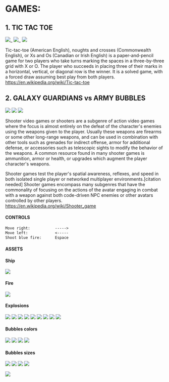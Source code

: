 # GAMES:

## 1. TIC TAC TOE
![](https://github.com/DamianPyCoder/Games_with_Unity_Turtle_Pygame_Godot_and_Java/blob/main/PYGAME/TIC_TAC_TOE/tres1_250.jpg)_
![](https://github.com/DamianPyCoder/Games_with_Unity_Turtle_Pygame_Godot_and_Java/blob/main/PYGAME/TIC_TAC_TOE/tres2_250.jpg)_
![](https://github.com/DamianPyCoder/Games_with_Unity_Turtle_Pygame_Godot_and_Java/blob/main/PYGAME/TIC_TAC_TOE/tres3_250.jpg)

Tic-tac-toe (American English), noughts and crosses (Commonwealth English), or Xs and Os (Canadian or Irish English) is a paper-and-pencil game for two players who take turns marking the spaces in a three-by-three grid with X or O. The player who succeeds in placing three of their marks in a horizontal, vertical, or diagonal row is the winner. It is a solved game, with a forced draw assuming best play from both players.  
https://en.wikipedia.org/wiki/Tic-tac-toe


##
##
## 2. GALAXY GUARDIANS vs ARMY BUBBLES

![](https://github.com/DamianPyCoder/Games_with_Unity_Turtle_Pygame_Godot_and_Java/blob/main/PYGAME/GALAXY_GUARDIANS/galaxy1_300.jpg)
![](https://github.com/DamianPyCoder/Games_with_Unity_Turtle_Pygame_Godot_and_Java/blob/main/PYGAME/GALAXY_GUARDIANS/galaxy3_300.jpg)
![](https://github.com/DamianPyCoder/Games_with_Unity_Turtle_Pygame_Godot_and_Java/blob/main/PYGAME/GALAXY_GUARDIANS/galaxy4_300.jpg)

Shooter video games or shooters are a subgenre of action video games where the focus is almost entirely on the defeat of the character's enemies using the weapons given to the player. Usually these weapons are firearms or some other long-range weapons, and can be used in combination with other tools such as grenades for indirect offense, armor for additional defense, or accessories such as telescopic sights to modify the behavior of the weapons. A common resource found in many shooter games is ammunition, armor or health, or upgrades which augment the player character's weapons.

Shooter games test the player's spatial awareness, reflexes, and speed in both isolated single player or networked multiplayer environments.[citation needed] Shooter games encompass many subgenres that have the commonality of focusing on the actions of the avatar engaging in combat with a weapon against both code-driven NPC enemies or other avatars controlled by other players.  
https://en.wikipedia.org/wiki/Shooter_game  

#### CONTROLS
```diff
Move right:           ----->
Move left:            <-----
Shoot blue fire:      Espace
```  
#### ASSETS
#### Ship  
![](https://github.com/DamianPyCoder/Games_with_Unity_Turtle_Pygame_Godot_and_Java/blob/main/PYGAME/GALAXY_GUARDIANS/assets/player.png)  
#### Fire  
![](https://github.com/DamianPyCoder/Games_with_Unity_Turtle_Pygame_Godot_and_Java/blob/main/PYGAME/GALAXY_GUARDIANS/assets/laser1.png)  
#### Explosions  
![](https://github.com/DamianPyCoder/Games_with_Unity_Turtle_Pygame_Godot_and_Java/blob/main/PYGAME/GALAXY_GUARDIANS/assets/regularExplosion00.png)
![](https://github.com/DamianPyCoder/Games_with_Unity_Turtle_Pygame_Godot_and_Java/blob/main/PYGAME/GALAXY_GUARDIANS/assets/regularExplosion01.png)
![](https://github.com/DamianPyCoder/Games_with_Unity_Turtle_Pygame_Godot_and_Java/blob/main/PYGAME/GALAXY_GUARDIANS/assets/regularExplosion02.png)
![](https://github.com/DamianPyCoder/Games_with_Unity_Turtle_Pygame_Godot_and_Java/blob/main/PYGAME/GALAXY_GUARDIANS/assets/regularExplosion03.png)
![](https://github.com/DamianPyCoder/Games_with_Unity_Turtle_Pygame_Godot_and_Java/blob/main/PYGAME/GALAXY_GUARDIANS/assets/regularExplosion04.png)
![](https://github.com/DamianPyCoder/Games_with_Unity_Turtle_Pygame_Godot_and_Java/blob/main/PYGAME/GALAXY_GUARDIANS/assets/regularExplosion05.png)
![](https://github.com/DamianPyCoder/Games_with_Unity_Turtle_Pygame_Godot_and_Java/blob/main/PYGAME/GALAXY_GUARDIANS/assets/regularExplosion06.png)
![](https://github.com/DamianPyCoder/Games_with_Unity_Turtle_Pygame_Godot_and_Java/blob/main/PYGAME/GALAXY_GUARDIANS/assets/regularExplosion07.png)
![](https://github.com/DamianPyCoder/Games_with_Unity_Turtle_Pygame_Godot_and_Java/blob/main/PYGAME/GALAXY_GUARDIANS/assets/regularExplosion08.png)
#### Bubbles colors  
![](https://github.com/DamianPyCoder/Games_with_Unity_Turtle_Pygame_Godot_and_Java/blob/main/PYGAME/GALAXY_GUARDIANS/assets/meteorGrey_big1.png)
![](https://github.com/DamianPyCoder/Games_with_Unity_Turtle_Pygame_Godot_and_Java/blob/main/PYGAME/GALAXY_GUARDIANS/assets/meteorGrey_big2.png)
![](https://github.com/DamianPyCoder/Games_with_Unity_Turtle_Pygame_Godot_and_Java/blob/main/PYGAME/GALAXY_GUARDIANS/assets/meteorGrey_big3.png)
![](https://github.com/DamianPyCoder/Games_with_Unity_Turtle_Pygame_Godot_and_Java/blob/main/PYGAME/GALAXY_GUARDIANS/assets/meteorGrey_big4.png)
#### Bubbles sizes  
![](https://github.com/DamianPyCoder/Games_with_Unity_Turtle_Pygame_Godot_and_Java/blob/main/PYGAME/GALAXY_GUARDIANS/assets/meteorGrey_big1.png)
![](https://github.com/DamianPyCoder/Games_with_Unity_Turtle_Pygame_Godot_and_Java/blob/main/PYGAME/GALAXY_GUARDIANS/assets/meteorGrey_med1.png)
![](https://github.com/DamianPyCoder/Games_with_Unity_Turtle_Pygame_Godot_and_Java/blob/main/PYGAME/GALAXY_GUARDIANS/assets/meteorGrey_small1.png)
![](https://github.com/DamianPyCoder/Games_with_Unity_Turtle_Pygame_Godot_and_Java/blob/main/PYGAME/GALAXY_GUARDIANS/assets/meteorGrey_tiny1.png)



![](https://github.com/DamianPyCoder/Games_with_Unity_Turtle_Pygame_Godot_and_Java/blob/main/PYGAME/GALAXY_GUARDIANS/galaxy2.jpg)

